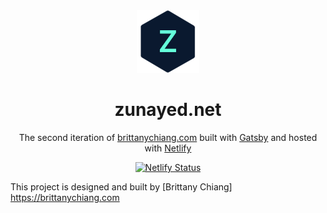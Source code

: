 <div align="center">
  <img alt="Logo" src="https://raw.githubusercontent.com/zunayeds/website/main/src/images/logo.png" width="100" />
</div>
<h1 align="center">
  zunayed.net
</h1>
<p align="center">
  The second iteration of <a href="https://zunayed.net" target="_blank">brittanychiang.com</a> built with <a href="https://www.gatsbyjs.org/" target="_blank">Gatsby</a> and hosted with <a href="https://www.netlify.com/" target="_blank">Netlify</a>
</p>
<p align="center">
  <a href="https://app.netlify.com/sites/zunayeds/deploys" target="_blank">
    <img src="https://api.netlify.com/api/v1/badges/1388938e-fa95-4fda-91e2-0c6cf8f8a2a7/deploy-status" alt="Netlify Status" />
  </a>
</p>

This project is designed and built by [Brittany Chiang] https://brittanychiang.com

